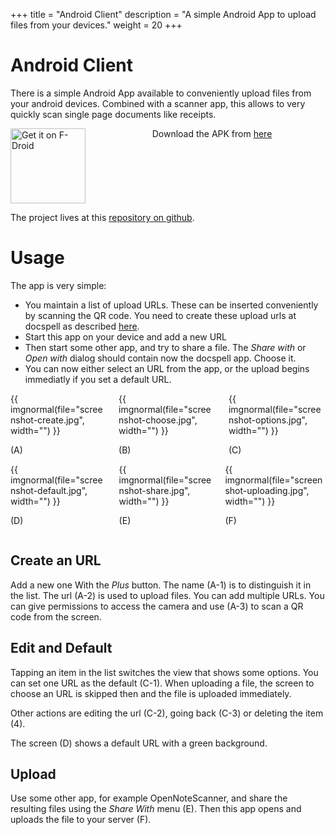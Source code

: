 +++
title = "Android Client"
description = "A simple Android App to upload files from your devices."
weight = 20
+++

# Android Client

There is a simple Android App available to conveniently upload files
from your android devices. Combined with a scanner app, this allows to
very quickly scan single page documents like receipts.

<div class="columns is-vcentered is-centered">
    <div class="column">
        <a href="https://f-droid.org/packages/org.docspell.docspellshare">
            <img src="https://fdroid.gitlab.io/artwork/badge/get-it-on.png"
                 alt="Get it on F-Droid"
                 style="height:120px;"/>
        </a>
    </div>
    <div class="column">
    Download the APK from <a href="https://github.com/docspell/android-client/releases/latest">here</a>
    </div>
</div>


The project lives at this [repository on
github](https://github.com/docspell/android-client).


# Usage

The app is very simple:

- You maintain a list of upload URLs. These can be inserted
  conveniently by scanning the QR code. You need to create these
  upload urls at docspell as described
  [here](@/docs/webapp/uploading.md#anonymous-upload).
- Start this app on your device and add a new URL
- Then start some other app, and try to share a file. The *Share with*
  or *Open with* dialog should contain now the docspell app. Choose
  it.
- You can now either select an URL from the app, or the upload begins
  immediatly if you set a default URL.

<div class="columns">
  <div class="column">
  {{ imgnormal(file="screenshot-create.jpg", width="") }}
  <p class="has-text-centered subtitle"> (A) </p>
  </div>
  <div class="column">
  {{ imgnormal(file="screenshot-choose.jpg", width="") }}
  <p class="has-text-centered subtitle"> (B) </p>
  </div>
  <div class="column">
  {{ imgnormal(file="screenshot-options.jpg", width="") }}
  <p class="has-text-centered subtitle"> (C) </p>
  </div>
</div>
<div class="columns">
  <div class="column">
  {{ imgnormal(file="screenshot-default.jpg", width="") }}
  <p class="has-text-centered subtitle"> (D) </p>
  </div>
  <div class="column">
  {{ imgnormal(file="screenshot-share.jpg", width="") }}
  <p class="has-text-centered subtitle"> (E) </p>
  </div>
  <div class="column">
  {{ imgnormal(file="screenshot-uploading.jpg", width="") }}
  <p class="has-text-centered subtitle"> (F) </p>
  </div>
</div>

## Create an URL

Add a new one With the *Plus* button. The name (A-1) is to distinguish
it in the list. The url (A-2) is used to upload files. You can add
multiple URLs. You can give permissions to access the camera and use
(A-3) to scan a QR code from the screen.

## Edit and Default

Tapping an item in the list switches the view that shows some options.
You can set one URL as the default (C-1). When uploading a file, the
screen to choose an URL is skipped then and the file is uploaded
immediately.

Other actions are editing the url (C-2), going back (C-3) or deleting the
item (4).

The screen (D) shows a default URL with a green background.

## Upload

Use some other app, for example OpenNoteScanner, and share the
resulting files using the *Share With* menu (E). Then this app opens
and uploads the file to your server (F).

